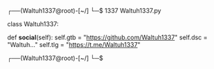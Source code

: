 ┌──(Waltuh1337@root)-[~/]
└─$ 1337 Waltuh1337.py

class Waltuh1337:

def  __social__(self):
 self.gtb = "https://github.com/Waltuh1337"
 self.dsc = "Waltuh..." 
 self.tlg = "https://t.me/Waltuh1337"
  
 ┌──(Waltuh1337@root)-[~/]
 └─$
